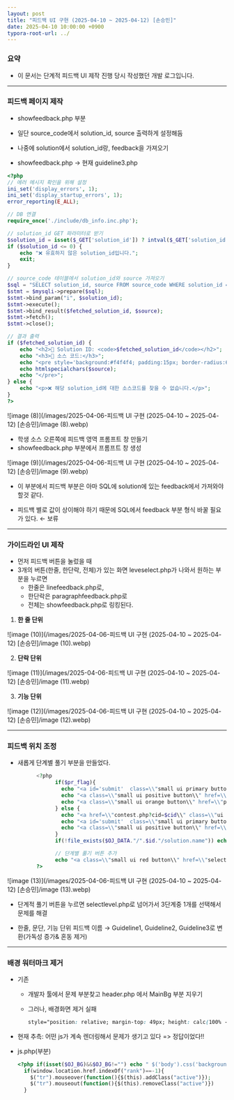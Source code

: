 ```yaml
---
layout: post
title: "피드백 UI 구현 (2025-04-10 ~ 2025-04-12) [손승민]"
date: 2025-04-10 10:00:00 +0900
typora-root-url: ../
---
```


### 요약

- 이 문서는 단계적 피드백 UI 제작 진행 당시 작성했던 개발 로그입니다.

---

### 피드백 페이지 제작

- showfeedback.php 부분
- 일단 source_code에서 solution_id, source 출력하게 설정해둠
- 나중에 solution에서 solution_id랑, feedback을 가져오기

- showfeedback.php → 현재 guideline3.php

```php
<?php
// 에러 메시지 확인을 위해 설정
ini_set('display_errors', 1);
ini_set('display_startup_errors', 1);
error_reporting(E_ALL);

// DB 연결
require_once('./include/db_info.inc.php');

// solution_id GET 파라미터로 받기
$solution_id = isset($_GET['solution_id']) ? intval($_GET['solution_id']) : 0;
if ($solution_id <= 0) {
    echo "❌ 유효하지 않은 solution_id입니다.";
    exit;
}

// source_code 테이블에서 solution_id와 source 가져오기
$sql = "SELECT solution_id, source FROM source_code WHERE solution_id = ?";
$stmt = $mysqli->prepare($sql);
$stmt->bind_param("i", $solution_id);
$stmt->execute();
$stmt->bind_result($fetched_solution_id, $source);
$stmt->fetch();
$stmt->close();

// 결과 출력
if ($fetched_solution_id) {
    echo "<h2>🧾 Solution ID: <code>$fetched_solution_id</code></h2>";
    echo "<h3>📄 소스 코드:</h3>";
    echo "<pre style='background:#f4f4f4; padding:15px; border-radius:6px; font-family:monospace; overflow:auto;'>";
    echo htmlspecialchars($source);
    echo "</pre>";
} else {
    echo "<p>❌ 해당 solution_id에 대한 소스코드를 찾을 수 없습니다.</p>";
}
?>
```

![image (8)](/images/2025-04-06-피드백 UI 구현 (2025-04-10 ~ 2025-04-12) [손승민]/image (8).webp)

- 학생 소스 오른쪽에 피드백 영역 프롬프트 창 만들기
- showfeedback.php 부분에서 프롬프트 창 생성

![image (9)](/images/2025-04-06-피드백 UI 구현 (2025-04-10 ~ 2025-04-12) [손승민]/image (9).webp)

- 이 부분에서 피드백 부분은 아마 SQL에 solution에 있는 feedback에서 가져와야 할것 같다.

- 피드백 별로 값이 상이해야 하기 때문에 SQL에서 feedback 부분 형식 바꿀 필요가 있다. ← 보류

---

### 가이드라인 UI 제작

- 먼저 피드백 버튼을 눌렀을 때 
- 3개의 버튼(한줄, 한단락, 전체)가 있는 화면 leveselect.php가 나와서 원하는 부분을 누르면 
  - 한줄은 linefeedback.php로, 
  - 한단락은 paragraphfeedback.php로
  - 전체는 showfeedback.php로 링킹된다.



1. **한 줄 단위**

![image (10)](/images/2025-04-06-피드백 UI 구현 (2025-04-10 ~ 2025-04-12) [손승민]/image (10).webp)

2. **단락 단위**

![image (11)](/images/2025-04-06-피드백 UI 구현 (2025-04-10 ~ 2025-04-12) [손승민]/image (11).webp)

3. **기능 단위**

![image (12)](/images/2025-04-06-피드백 UI 구현 (2025-04-10 ~ 2025-04-12) [손승민]/image (12).webp)

---

### 피드백 위치 조정

- 새롭게 단계별 풀기 부분을 만들었다.

  ```php
        <?php
              if($pr_flag){
                echo "<a id='submit'  class=\\"small ui primary button\\" href=\\"submitpage.php?id=$id\\">$MSG_SUBMIT</a>";
                echo "<a class=\\"small ui positive button\\" href=\\"status.php?problem_id=$id\\">$MSG_SUBMIT_RECORD</a>";
                echo "<a class=\\"small ui orange button\\" href=\\"problemstatus.php?id=$id\\">$MSG_STATISTICS</a>";
              } else {
                echo "<a href=\\"contest.php?cid=$cid\\" class=\\"ui orange button\\">$MSG_RETURN_CONTEST</a>";
                echo "<a id='submit'  class=\\"small ui primary button\\" href=\\"submitpage.php?cid=$cid&pid=$pid&langmask=$langmask\\">$MSG_SUBMIT</a>";
                echo "<a class=\\"small ui positive button\\" href=\\"status.php?problem_id=$PID[$pid]&cid=$cid\\">$MSG_SUBMIT_RECORD</a>";
              }
              if(!file_exists($OJ_DATA."/".$id."/solution.name")) echo "<a class='small ui primary button' href='#' onclick='transform()' role='button'>$MSG_SHOW_OFF</a>";
  
              // 단계별 풀기 버튼 추가
              echo "<a class=\\"small ui red button\\" href=\\"selectlevel.php?problem_id=$id\\">단계별 풀기</a>";
        ?>
  ```

![image (13)](/images/2025-04-06-피드백 UI 구현 (2025-04-10 ~ 2025-04-12) [손승민]/image (13).webp)

- 단계적 풀기 버튼을 누르면 selectlevel.php로 넘어가서 3단계중 1개를 선택해서 문제를 해결

- 한줄, 문단, 기능 단위 피드백 이름 → Guideline1, Guideline2, Guideline3로 변환(가독성 증가& 혼동 제거)

---

### 배경 워터마크 제거

- 기존

  - 개발자 툴에서 문제 부분찾고 header.php 에서 MainBg 부분 지우기

  - 그러나, 배경화면 제거 실패

    ```css
    style="position: relative; margin-top: 49px; height: calc(100% - 49px); overflow-y: overlay; background: url("/image/background.jpg") 0% 0% / 100% no-repeat;"
    ```

- 현재 추측: 어떤 js가 계속 렌더링해서 문제가 생기고 있다 => 정답이었다!!

- js.php(부분)

  ```php
  <?php if(isset($OJ_BG)&&$OJ_BG!="") echo " $('body').css('background','url($OJ_BG)').css('background-repeat','no-repeat').css('background-size','100%'); " ?>
    if(window.location.href.indexOf("rank")==-1){
  	  $("tr").mouseover(function(){$(this).addClass("active")});
  	  $("tr").mouseout(function(){$(this).removeClass("active")})
    }
  ```
